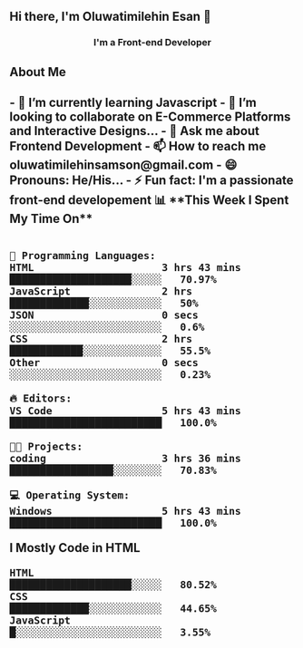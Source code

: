 <h2 align="start"> Hi there, I'm Oluwatimilehin Esan 👋 </h2>
<h3 align="center">I'm a Front-end Developer</h3>

<h2>About Me<h2>
- 🌱 I’m currently learning Javascript
- 👯 I’m looking to collaborate on E-Commerce Platforms and Interactive Designs...
- 💬 Ask me about Frontend Development
- 📫 How to reach me oluwatimilehinsamson@gmail.com 
- 😄 Pronouns: He/His...
- ⚡ Fun fact: I'm a passionate front-end developement
📊 **This Week I Spent My Time On** 

```text

💬 Programming Languages: 
HTML                     3 hrs 43 mins       ████████████████████░░░░░   70.97% 
JavaScript               2 hrs               █████████████░░░░░░░░░░░░   50%
JSON                     0 secs              ░░░░░░░░░░░░░░░░░░░░░░░░░   0.6% 
CSS                      2 hrs               ████████████░░░░░░░░░░░░░   55.5% 
Other                    0 secs              ░░░░░░░░░░░░░░░░░░░░░░░░░   0.23%

🔥 Editors: 
VS Code                  5 hrs 43 mins       █████████████████████████   100.0%

🐱‍💻 Projects: 
coding                   3 hrs 36 mins       █████████████████░░░░░░░░   70.83% 

💻 Operating System: 
Windows                  5 hrs 43 mins       █████████████████████████   100.0%

```

**I Mostly Code in HTML** 

```text
HTML                                         ████████████████████░░░░░   80.52% 
CSS                                          █████████████░░░░░░░░░░░░   44.65% 
JavaScript                                   █░░░░░░░░░░░░░░░░░░░░░░░░   3.55%

```

